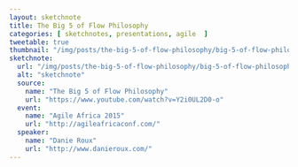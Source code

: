 ```yaml
---
layout: sketchnote
title: The Big 5 of Flow Philosophy
categories: [ sketchnotes, presentations, agile  ]
tweetable: true
thumbnail: "/img/posts/the-big-5-of-flow-philosophy/big-5-of-flow-philosophy-roux.jpg"
sketchnote:
  url: "/img/posts/the-big-5-of-flow-philosophy/big-5-of-flow-philosophy-roux.jpg"
  alt: "sketchnote"
  source:
    name: "The Big 5 of Flow Philosophy"
    url: "https://www.youtube.com/watch?v=Y2i0UL2D0-o"
  event:
    name: "Agile Africa 2015"
    url: "http://agileafricaconf.com/"
  speaker:
    name: "Danie Roux"
    url: "http://www.danieroux.com/"
---
```

